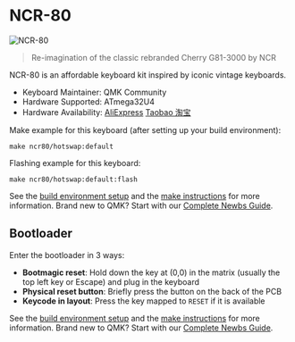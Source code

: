 # NCR-80

![NCR-80](https://i.imgur.com/kAjbAPLl.jpg)

> Re-imagination of the classic rebranded Cherry G81-3000 by NCR

NCR-80 is an affordable keyboard kit inspired by iconic vintage keyboards.

* Keyboard Maintainer: QMK Community
* Hardware Supported: ATmega32U4
* Hardware Availability: [AliExpress](https://www.aliexpress.com/item/1005003345941543.html) [Taobao 淘宝](https://item.taobao.com/item.htm?id=657482028672)

Make example for this keyboard (after setting up your build environment):

    make ncr80/hotswap:default
    
Flashing example for this keyboard:

    make ncr80/hotswap:default:flash

See the [build environment setup](https://docs.qmk.fm/#/getting_started_build_tools) and the [make instructions](https://docs.qmk.fm/#/getting_started_make_guide) for more information. Brand new to QMK? Start with our [Complete Newbs Guide](https://docs.qmk.fm/#/newbs).

## Bootloader

Enter the bootloader in 3 ways:

* **Bootmagic reset**: Hold down the key at (0,0) in the matrix (usually the top left key or Escape) and plug in the keyboard
* **Physical reset button**: Briefly press the button on the back of the PCB
* **Keycode in layout**: Press the key mapped to `RESET` if it is available

See the [build environment setup](https://docs.qmk.fm/#/getting_started_build_tools) and the [make instructions](https://docs.qmk.fm/#/getting_started_make_guide) for more information. Brand new to QMK? Start with our [Complete Newbs Guide](https://docs.qmk.fm/#/newbs).
